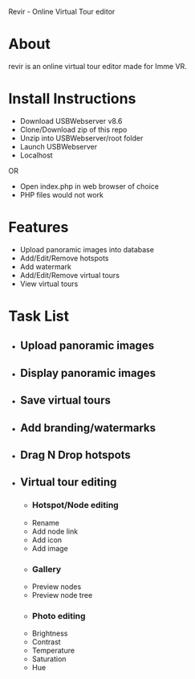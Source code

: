 Revir - Online Virtual Tour editor

# About
revir is an online virtual tour editor made for Imme VR.

# Install Instructions
- Download USBWebserver v8.6
- Clone/Download zip of this repo
- Unzip into USBWebserver/root folder
- Launch USBWebserver
- Localhost

OR

- Open index.php in web browser of choice
- PHP files would not work

# Features
- Upload panoramic images into database
- Add/Edit/Remove hotspots
- Add watermark
- Add/Edit/Remove virtual tours
- View virtual tours

# Task List
- ## Upload panoramic images
- ## Display panoramic images
- ## Save virtual tours
- ## Add branding/watermarks
- ## Drag N Drop hotspots
- ## Virtual tour editing
  - ### Hotspot/Node editing
   - Rename
   - Add node link
   - Add icon
   - Add image
  - ### Gallery
   - Preview nodes
   - Preview node tree
  - ### Photo editing
   - Brightness
   - Contrast
   - Temperature
   - Saturation
   - Hue
